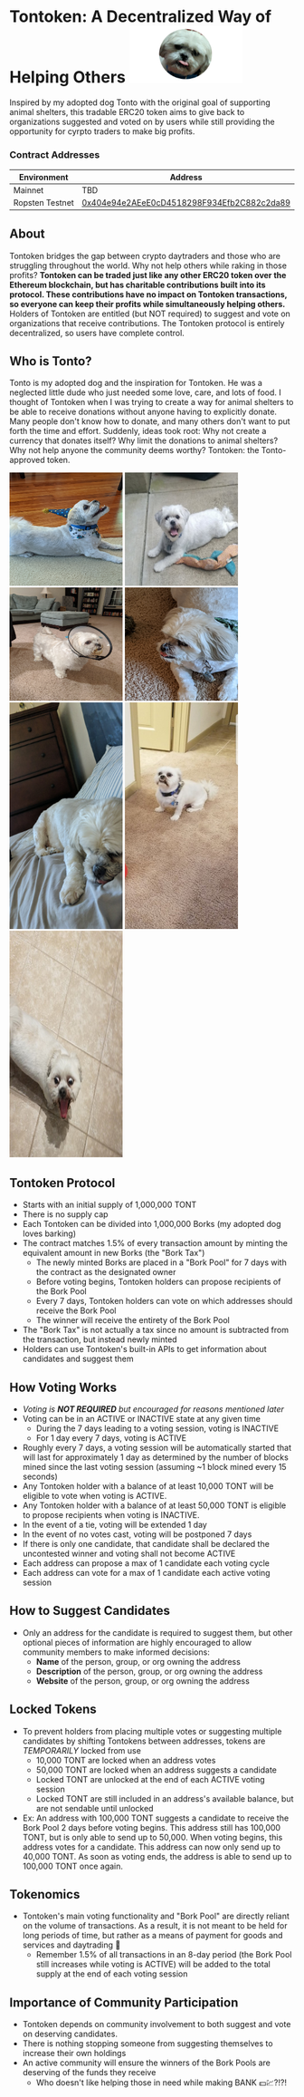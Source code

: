# Tontoken: A Decentralized Way of Helping Others <img src="./images/tontoken.png" alt="Tontoken logo" width="200" height="100">
Inspired by my adopted dog Tonto with the original goal of supporting animal shelters, this tradable ERC20 token aims to give back to organizations suggested and voted on by users while still providing the opportunity for cyrpto traders to make big profits.

### Contract Addresses
| Environment              | Address     |
| -----------              | ----------- |
| Mainnet                  | TBD         |
| Ropsten Testnet          | [0x404e94e2AEeE0cD4518298F934Efb2C882c2da89](https://ropsten.etherscan.io/address/0x404e94e2AEeE0cD4518298F934Efb2C882c2da89) |

## About
Tontoken bridges the gap between crypto daytraders and those who are struggling throughout the world. Why not help others while raking in those profits? __Tontoken can be traded just like any other ERC20 token over the Ethereum blockchain, but has charitable contributions built into its protocol. These contributions have no impact on Tontoken transactions, so everyone can keep their profits while simultaneously helping others.__ Holders of Tontoken are entitled (but NOT required) to suggest and vote on organizations that receive contributions. The Tontoken protocol is entirely decentralized, so users have complete control.

## Who is Tonto?
Tonto is my adopted dog and the inspiration for Tontoken. He was a neglected little dude who just needed some love, care, and lots of food. I thought of Tontoken when I was trying to create a way for animal shelters to be able to receive donations without anyone having to explicitly donate. Many people don't know how to donate, and many others don't want to put forth the time and effort. Suddenly, ideas took root: Why not create a currency that donates itself? Why limit the donations to animal shelters? Why not help anyone the community deems worthy? Tontoken: the Tonto-approved token.

<div style="display: inline-block;">
   <img src="./images/tonto_birthday.png" alt="Tonto's birthday party" width="200" height="200">
   <img src="./images/playful_tonto.png" alt="Tonto in a playful mood" width="200" height="200">
   <img src="./images/cone_of_shame_tonto.png" alt="Tonto in the cone of shame" width="200" height="200">
   <img src="./images/furry_tonto.png" alt="Furry Tonto" width="200" height="200">
   <img src="./images/sleepy_tonto.png" alt="Tonto sleeping on the bed" width="200" height="400">
   <img src="./images/patient_tonto.jpg" alt="Tonto sitting and waiting" width="200" height="400">
   <img src="./images/tonto_bad_timing.jpg" alt="Tonto caught mid-sneeze" width="200" height="400">
</div>

## Tontoken Protocol
* Starts with an initial supply of 1,000,000 TONT
* There is no supply cap
* Each Tontoken can be divided into 1,000,000 Borks (my adopted dog loves barking)
* The contract matches 1.5% of every transaction amount by minting the equivalent amount in new Borks (the "Bork Tax")
    * The newly minted Borks are placed in a "Bork Pool" for 7 days with the contract as the designated owner
    * Before voting begins, Tontoken holders can propose recipients of the Bork Pool
    * Every 7 days, Tontoken holders can vote on which addresses should receive the Bork Pool
    * The winner will receive the entirety of the Bork Pool
* The "Bork Tax" is not actually a tax since no amount is subtracted from the transaction, but instead newly minted
* Holders can use Tontoken's built-in APIs to get information about candidates and suggest them

## How Voting Works
* _Voting is __NOT REQUIRED__ but encouraged for reasons mentioned later_
* Voting can be in an ACTIVE or INACTIVE state at any given time
    * During the 7 days leading to a voting session, voting is INACTIVE
    * For 1 day every 7 days, voting is ACTIVE
* Roughly every 7 days, a voting session will be automatically started that will last for approximately 1 day as determined by the number of blocks mined since the last voting session (assuming ~1 block mined every 15 seconds)
* Any Tontoken holder with a balance of at least 10,000 TONT will be eligible to vote when voting is ACTIVE.
* Any Tontoken holder with a balance of at least 50,000 TONT is eligible to propose recipients when voting is INACTIVE.
* In the event of a tie, voting will be extended 1 day
* In the event of no votes cast, voting will be postponed 7 days
* If there is only one candidate, that candidate shall be declared the uncontested winner and voting shall not become ACTIVE
* Each address can propose a max of 1 candidate each voting cycle
* Each address can vote for a max of 1 candidate each active voting session

## How to Suggest Candidates
* Only an address for the candidate is required to suggest them, but other optional pieces of information are highly encouraged to allow community members to make informed decisions:
    * __Name__ of the person, group, or org owning the address
    * __Description__ of the person, group, or org owning the address
    * __Website__ of the person, group, or org owning the address

## Locked Tokens
* To prevent holders from placing multiple votes or suggesting multiple candidates by shifting Tontokens between addresses, tokens are _TEMPORARILY_ locked from use
    * 10,000 TONT are locked when an address votes
    * 50,000 TONT are locked when an address suggests a candidate
    * Locked TONT are unlocked at the end of each ACTIVE voting session
    * Locked TONT are still included in an address's available balance, but are not sendable until unlocked
* Ex: An address with 100,000 TONT suggests a candidate to receive the Bork Pool 2 days before voting begins. This address still has 100,000 TONT, but is only able to send up to 50,000. When voting begins, this address votes for a candidate. This address can now only send up to 40,000 TONT. As soon as voting ends, the address is able to send up to 100,000 TONT once again.

## Tokenomics
* Tontoken's main voting functionality and "Bork Pool" are directly reliant on the volume of transactions. As a result, it is not meant to be held for long periods of time, but rather as a means of payment for goods and services and daytrading :rainbow:
    * Remember 1.5% of all transactions in an 8-day period (the Bork Pool still increases while voting is ACTIVE) will be added to the total supply at the end of each voting session

## Importance of Community Participation
* Tontoken depends on community involvement to both suggest and vote on deserving candidates.
* There is nothing stopping someone from suggesting themselves to increase their own holdings
* An active community will ensure the winners of the Bork Pools are deserving of the funds they receive
    * Who doesn't like helping those in need while making BANK :dollar::chart:?!?!
